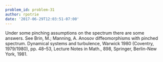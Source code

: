 ```yaml
---
problem_id: problem-31
author: rpotrie
date: '2017-06-29T12:03:51-07:00'
---
```

Under some pinching assumptions on the spectrum there are some answers. See
Brin, M.; Manning, A. Anosov diffeomorphisms with pinched spectrum. Dynamical
systems and turbulence, Warwick 1980 (Coventry, 1979/1980), pp. 48–53, Lecture
Notes in Math., 898, Springer, Berlin-New York, 1981.


